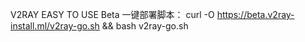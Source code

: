 V2RAY EASY TO USE
Beta
一键部署脚本：
curl -O https://beta.v2ray-install.ml/v2ray-go.sh && bash v2ray-go.sh
